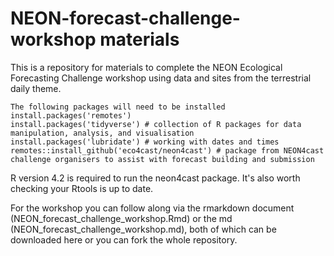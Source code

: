 # NEON-forecast-challenge-workshop materials
This is a repository for materials to complete the NEON Ecological Forecasting Challenge workshop using data and sites from the terrestrial daily theme.

```{r gh-installation, eval = FALSE}
The following packages will need to be installed
install.packages('remotes')
install.packages('tidyverse') # collection of R packages for data manipulation, analysis, and visualisation
install.packages('lubridate') # working with dates and times
remotes::install_github('eco4cast/neon4cast') # package from NEON4cast challenge organisers to assist with forecast building and submission
```
R version 4.2 is required to run the neon4cast package. It's also worth checking your Rtools is up to date. 

For the workshop you can follow along via the rmarkdown document (NEON_forecast_challenge_workshop.Rmd) or the md (NEON_forecast_challenge_workshop.md), both of which can be downloaded here or you can fork the whole repository.
